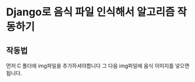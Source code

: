 # Django로 음식 파일 인식해서 알고리즘 작동하기


## 작동법
먼저 C 폴더에 img파일을 추가하셔야합니다 그 다음 img파일에 음식 이미지를 넣으면 됩니다. <br>
<pre><code>

